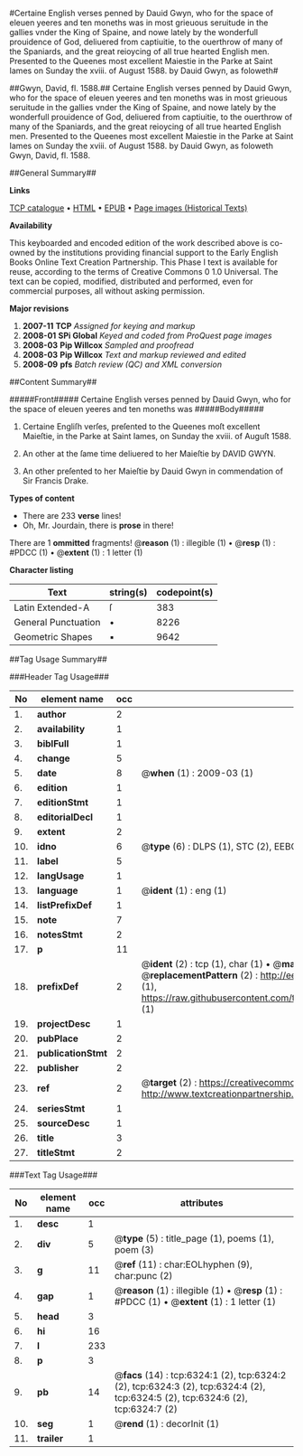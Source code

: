 #Certaine English verses penned by Dauid Gwyn, who for the space of eleuen yeeres and ten moneths was in most grieuous seruitude in the gallies vnder the King of Spaine, and nowe lately by the wonderfull prouidence of God, deliuered from captiuitie, to the ouerthrow of many of the Spaniards, and the great reioycing of all true hearted English men. Presented to the Queenes most excellent Maiestie in the Parke at Saint Iames on Sunday the xviii. of August 1588. by Dauid Gwyn, as foloweth#

##Gwyn, David, fl. 1588.##
Certaine English verses penned by Dauid Gwyn, who for the space of eleuen yeeres and ten moneths was in most grieuous seruitude in the gallies vnder the King of Spaine, and nowe lately by the wonderfull prouidence of God, deliuered from captiuitie, to the ouerthrow of many of the Spaniards, and the great reioycing of all true hearted English men. Presented to the Queenes most excellent Maiestie in the Parke at Saint Iames on Sunday the xviii. of August 1588. by Dauid Gwyn, as foloweth
Gwyn, David, fl. 1588.

##General Summary##

**Links**

[TCP catalogue](http://www.ota.ox.ac.uk/tcp/)  • 
[HTML](http://tei.it.ox.ac.uk/tcp/Texts-HTML/free/A02/A02421.html)  • 
[EPUB](http://tei.it.ox.ac.uk/tcp/Texts-EPUB/free/A02/A02421.epub) • 
[Page images (Historical Texts)](https://data.historicaltexts.jisc.ac.uk/view?pubId=eebo-99841724e&pageId=eebo-99841724e-6324-1)

**Availability**

This keyboarded and encoded edition of the
	       work described above is co-owned by the institutions
	       providing financial support to the Early English Books
	       Online Text Creation Partnership. This Phase I text is
	       available for reuse, according to the terms of Creative
	       Commons 0 1.0 Universal. The text can be copied,
	       modified, distributed and performed, even for
	       commercial purposes, all without asking permission.

**Major revisions**

1. __2007-11__ __TCP__ *Assigned for keying and markup*
1. __2008-01__ __SPi Global__ *Keyed and coded from ProQuest page images*
1. __2008-03__ __Pip Willcox__ *Sampled and proofread*
1. __2008-03__ __Pip Willcox__ *Text and markup reviewed and edited*
1. __2008-09__ __pfs__ *Batch review (QC) and XML conversion*

##Content Summary##

#####Front#####
Certaine English verses penned by Dauid Gwyn, who for the space of eleuen yeeres and ten moneths was
#####Body#####

1. Certaine Engliſh verſes, preſented to the Queenes moſt excellent Maieſtie, in the Parke at Saint Iames, on Sunday the xviii. of Auguſt 1588.

1. An other at the ſame time deliuered to her Maieſtie by DAVID GWYN.

1. An other preſented to her Maieſtie by Dauid Gwyn in commendation of Sir Francis Drake.

**Types of content**

  * There are 233 **verse** lines!
  * Oh, Mr. Jourdain, there is **prose** in there!

There are 1 **ommitted** fragments! 
 @__reason__ (1) : illegible (1)  •  @__resp__ (1) : #PDCC (1)  •  @__extent__ (1) : 1 letter (1)

**Character listing**


|Text|string(s)|codepoint(s)|
|---|---|---|
|Latin Extended-A|ſ|383|
|General Punctuation|•|8226|
|Geometric Shapes|▪|9642|

##Tag Usage Summary##

###Header Tag Usage###

|No|element name|occ|attributes|
|---|---|---|---|
|1.|__author__|2||
|2.|__availability__|1||
|3.|__biblFull__|1||
|4.|__change__|5||
|5.|__date__|8| @__when__ (1) : 2009-03 (1)|
|6.|__edition__|1||
|7.|__editionStmt__|1||
|8.|__editorialDecl__|1||
|9.|__extent__|2||
|10.|__idno__|6| @__type__ (6) : DLPS (1), STC (2), EEBO-CITATION (1), PROQUEST (1), VID (1)|
|11.|__label__|5||
|12.|__langUsage__|1||
|13.|__language__|1| @__ident__ (1) : eng (1)|
|14.|__listPrefixDef__|1||
|15.|__note__|7||
|16.|__notesStmt__|2||
|17.|__p__|11||
|18.|__prefixDef__|2| @__ident__ (2) : tcp (1), char (1)  •  @__matchPattern__ (2) : ([0-9\-]+):([0-9IVX]+) (1), (.+) (1)  •  @__replacementPattern__ (2) : http://eebo.chadwyck.com/downloadtiff?vid=$1&page=$2 (1), https://raw.githubusercontent.com/textcreationpartnership/Texts/master/tcpchars.xml#$1 (1)|
|19.|__projectDesc__|1||
|20.|__pubPlace__|2||
|21.|__publicationStmt__|2||
|22.|__publisher__|2||
|23.|__ref__|2| @__target__ (2) : https://creativecommons.org/publicdomain/zero/1.0/ (1), http://www.textcreationpartnership.org/docs/. (1)|
|24.|__seriesStmt__|1||
|25.|__sourceDesc__|1||
|26.|__title__|3||
|27.|__titleStmt__|2||


###Text Tag Usage###

|No|element name|occ|attributes|
|---|---|---|---|
|1.|__desc__|1||
|2.|__div__|5| @__type__ (5) : title_page (1), poems (1), poem (3)|
|3.|__g__|11| @__ref__ (11) : char:EOLhyphen (9), char:punc (2)|
|4.|__gap__|1| @__reason__ (1) : illegible (1)  •  @__resp__ (1) : #PDCC (1)  •  @__extent__ (1) : 1 letter (1)|
|5.|__head__|3||
|6.|__hi__|16||
|7.|__l__|233||
|8.|__p__|3||
|9.|__pb__|14| @__facs__ (14) : tcp:6324:1 (2), tcp:6324:2 (2), tcp:6324:3 (2), tcp:6324:4 (2), tcp:6324:5 (2), tcp:6324:6 (2), tcp:6324:7 (2)|
|10.|__seg__|1| @__rend__ (1) : decorInit (1)|
|11.|__trailer__|1||

